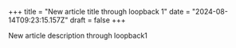+++
title = "New article title through loopback 1"
date = "2024-08-14T09:23:15.157Z"
draft = false
+++

  New article description through loopback1 
        